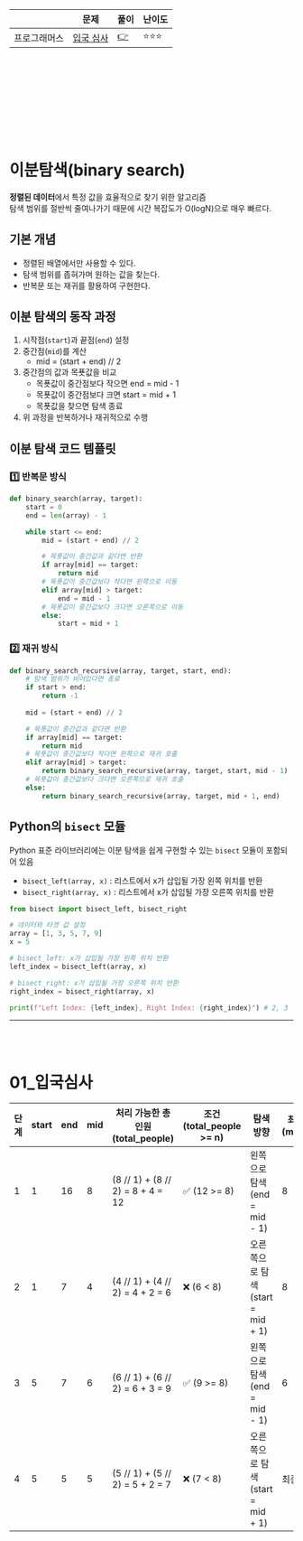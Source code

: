 ||문제|풀이|난이도|
|--|--|--|--|
|프로그래머스|[입국 심사](https://school.programmers.co.kr/learn/courses/30/lessons/43238)|[👉](./01_입국심사.py)|⭐️⭐️⭐️|
<br><br><br>
---
<br><br>

# 이분탐색(binary search)

**정렬된 데이터**에서 특정 값을 효율적으로 찾기 위한 알고리즘 <br>
탐색 범위를 절반씩 줄여나가기 때문에 시간 복잡도가 O(logN)으로 매우 빠르다.

## 기본 개념
- 정렬된 배열에서만 사용할 수 있다.
- 탐색 범위를 좁혀가며 원하는 값을 찾는다.
- 반복문 또는 재귀를 활용하여 구현한다. 

## 이분 탐색의 동작 과정
1. 시작점(`start`)과 끝점(`end`) 설정
2. 중간점(`mid`)를 계산 
    - mid = (start + end) // 2
3. 중간점의 값과 목푯값을 비교
    - 목푯값이 중간점보다 작으면 end = mid - 1
    - 목푯값이 중간점보다 크면 start = mid + 1
    - 목푯값을 찾으면 탐색 종료
4. 위 과정을 반복하거나 재귀적으로 수행

## 이분 탐색 코드 템플릿

### 1️⃣ 반복문 방식

```python
def binary_search(array, target):
    start = 0 
    end = len(array) - 1

    while start <= end:
        mid = (start + end) // 2

        # 목푯값이 중간값과 같다면 반환
        if array[mid] == target:
            return mid
        # 목푯값이 중간값보다 작다면 왼쪽으로 이동
        elif array[mid] > target:
            end = mid - 1
        # 목푯값이 중간값보다 크다면 오른쪽으로 이동
        else:
            start = mid + 1
```


### 2️⃣ 재귀 방식

```python
def binary_search_recursive(array, target, start, end):
    # 탐색 범위가 비어있다면 종료
    if start > end:
        return -1
    
    mid = (start + end) // 2

    # 목푯값이 중간값과 같다면 반환
    if array[mid] == target:
        return mid
    # 목푯값이 중간값보다 작다면 왼쪽으로 재귀 호출
    elif array[mid] > target:
        return binary_search_recursive(array, target, start, mid - 1)
    # 목푯값이 중간값보다 크다면 오른쪽으로 재귀 호출
    else:
        return binary_search_recursive(array, target, mid + 1, end)
```

## Python의 `bisect` 모듈

Python 표준 라이브러리에는 이분 탐색을 쉽게 구현할 수 있는 `bisect` 모듈이 포함되어 있음

- `bisect_left(array, x)` : 리스트에서 x가 삽입될 가장 왼쪽 위치를 반환
- `bisect_right(array, x)` : 리스트에서 x가 삽입될 가장 오른쪽 위치를 반환

```python
from bisect import bisect_left, bisect_right

# 데이터와 타겟 값 설정
array = [1, 3, 5, 7, 9]
x = 5

# bisect_left: x가 삽입될 가장 왼쪽 위치 반환
left_index = bisect_left(array, x)

# bisect_right: x가 삽입될 가장 오른쪽 위치 반환
right_index = bisect_right(array, x)

print(f"Left Index: {left_index}, Right Index: {right_index}") # 2, 3
```


---

<br><br>

# 01_입국심사

| 단계 | start | end | mid | 처리 가능한 총 인원 (total_people) | 조건 (total_people >= n) | 탐색 방향 | 최소 시간 (min_time) |
|------|-------|-----|-----|-----------------------------------|--------------------------|-----------|----------------------|
| 1    | 1     | 16  | 8   | (8 // 1) + (8 // 2) = 8 + 4 = 12  | ✅ (12 >= 8)              | 왼쪽으로 탐색 (end = mid - 1) | 8                    |
| 2    | 1     | 7   | 4   | (4 // 1) + (4 // 2) = 4 + 2 = 6   | ❌ (6 < 8)               | 오른쪽으로 탐색 (start = mid + 1) | 8                    |
| 3    | 5     | 7   | 6   | (6 // 1) + (6 // 2) = 6 + 3 = 9   | ✅ (9 >= 8)              | 왼쪽으로 탐색 (end = mid - 1) | 6                    |
| 4    | 5     | 5   | 5   | (5 // 1) + (5 // 2) = 5 + 2 = 7   | ❌ (7 < 8)               | 오른쪽으로 탐색 (start = mid + 1) | 최종: **6**          |
